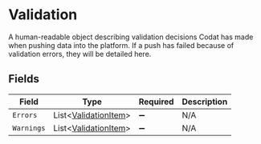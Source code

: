 # Validation

A human-readable object describing validation decisions Codat has made when pushing data into the platform. If a push has failed because of validation errors, they will be detailed here.


## Fields

| Field                                                             | Type                                                              | Required                                                          | Description                                                       |
| ----------------------------------------------------------------- | ----------------------------------------------------------------- | ----------------------------------------------------------------- | ----------------------------------------------------------------- |
| `Errors`                                                          | List<[ValidationItem](../../Models/Components/ValidationItem.md)> | :heavy_minus_sign:                                                | N/A                                                               |
| `Warnings`                                                        | List<[ValidationItem](../../Models/Components/ValidationItem.md)> | :heavy_minus_sign:                                                | N/A                                                               |